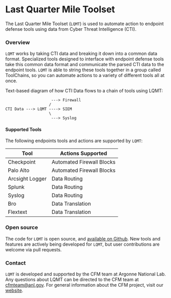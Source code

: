 # Last Quarter Mile Toolset

The Last Quarter Mile Toolset (`LQMT`) is used to automate action to endpoint defense tools using data from Cyber Threat Intelligence (CTI). 

### Overview

`LQMT` works by taking CTI data and breaking it down into a common data format. Specialized tools designed to interface with endpoint defense tools  take this common data format and communicate the parsed CTI data to the endpoint tools. `LQMT` is able to string these tools together in a group called ToolChains, so you can automate actions to a variety of different tools all at once. 

Text-based diagram of how CTI Data flows to a chain of tools using LQMT: 

                        ---> Firewall
                       /
    CTI Data ---> LQMT ----> SIEM
                       \
                        ---> Syslog

#### Supported Tools
The following endpoints tools and actions are supported by `LQMT`: 

Tool             | Actions Supported 
-----------------|--------------
Checkpoint       | Automated Firewall Blocks   
Palo Alto        | Automated Firewall Blocks   
Arcsight Logger  | Data Routing       
Splunk           | Data Routing          
Syslog           | Data Routing 
Bro              | Data Translation
Flextext         | Data Translation

### Open source
The code for `LQMT` is open source, and [available on Github](https://github.com/anl-cyberscience/LQMToolset). New tools and features are actively being developed for `LQMT`, but user contributions are welcome via pull requests.

### Contact
`LQMT` is developed and supported by the CFM team at Argonne National Lab. Any questions about LQMT can be directed to the CFM team at cfmteam@anl.gov. For general information about the CFM project, visit our [website](http://www.anl.gov/cfm).
